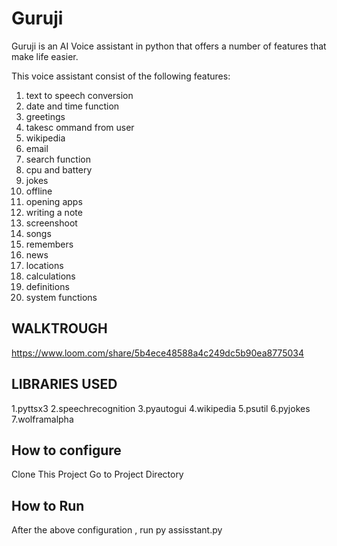 # Guruji

Guruji is an AI Voice assistant in python that offers a number of features that make life easier.

This voice assistant consist of the following features:

1. text to speech conversion
2. date and time function
3. greetings
4. takesc ommand from user
5. wikipedia
6. email
7. search function
8. cpu and battery
9. jokes
10. offline
11. opening apps
12. writing a note
13. screenshoot
14. songs
15. remembers
16. news
17. locations
18. calculations
19. definitions
20.  system functions

WALKTROUGH
--------------
https://www.loom.com/share/5b4ece48588a4c249dc5b90ea8775034

LIBRARIES USED
---------------
1.pyttsx3
2.speechrecognition
3.pyautogui
4.wikipedia
5.psutil
6.pyjokes
7.wolframalpha


How to configure
-------------------
Clone This Project
Go to Project Directory 


How to Run
---------------
After the above configuration , run py assisstant.py


